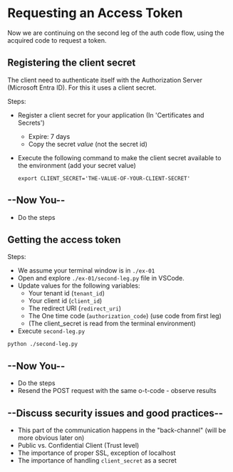 # Requesting an Access Token

Now we are continuing on the second leg of the auth code flow, using the acquired code to request a token.

## Registering the client secret

The client need to authenticate itself with the Authorization Server (Microsoft Entra ID). For this it uses a client secret.

Steps:

* Register a client secret for your application (In 'Certificates and Secrets')
  * Expire: 7 days
  * Copy the secret *value* (not the secret id)
* Execute the following command to make the client secret available to the environment (add your secret value)

    ```shell
    export CLIENT_SECRET='THE-VALUE-OF-YOUR-CLIENT-SECRET'
    ```
 
## --Now You--

* Do the steps


## Getting the access token

Steps:

* We assume your terminal window is in `./ex-01`
* Open and explore `./ex-01/second-leg.py` file in VSCode.
* Update values for the following variables:
  * Your tenant id (`tenant_id`)
  * Your client id (`client_id`)
  * The redirect URI (`redirect_uri`)
  * The One time code (`authorization_code`) (use code from first leg)
  * (The client_secret is read from the terminal environment)
* Execute `second-leg.py`

```shell
python ./second-leg.py
````

## --Now You--

* Do the steps
* Resend the POST request with the same o-t-code - observe results

## --Discuss security issues and good practices--

* This part of the communication happens in the "back-channel" (will be more obvious later on)
* Public vs. Confidential Client (Trust level)
* The importance of proper SSL, exception of localhost
* The importance of handling `client_secret` as a secret

